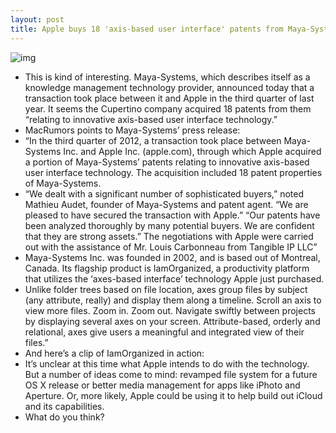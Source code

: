 ```yaml
---
layout: post
title: Apple buys 18 'axis-based user interface' patents from Maya-Systems
---
```

![img](http://media.idownloadblog.com/wp-content/uploads/2013/01/maya-systems-logo.png)
* This is kind of interesting. Maya-Systems, which describes itself as a knowledge management technology provider, announced today that a transaction took place between it and Apple in the third quarter of last year. It seems the Cupertino company acquired 18 patents from them “relating to innovative axis-based user interface technology.”
* MacRumors points to Maya-Systems’ press release:
* “In the third quarter of 2012, a transaction took place between Maya-Systems Inc. and Apple Inc. (apple.com), through which Apple acquired a portion of Maya-Systems’ patents relating to innovative axis-based user interface technology. The acquisition included 18 patent properties of Maya-Systems.
* “We dealt with a significant number of sophisticated buyers,” noted Mathieu Audet, founder of Maya-Systems and patent agent. “We are pleased to have secured the transaction with Apple.” “Our patents have been analyzed thoroughly by many potential buyers. We are confident that they are strong assets.” The negotiations with Apple were carried out with the assistance of Mr. Louis Carbonneau from Tangible IP LLC”
* Maya-Systems Inc. was founded in 2002, and is based out of Montreal, Canada. Its flagship product is IamOrganized, a productivity platform that utilizes the ‘axes-based interface’ technology Apple just purchased.
* Unlike folder trees based on file location, axes group files by subject (any attribute, really) and display them along a timeline. Scroll an axis to view more files. Zoom in. Zoom out. Navigate swiftly between projects by displaying several axes on your screen. Attribute-based, orderly and relational, axes give users a meaningful and integrated view of their files.”
* And here’s a clip of IamOrganized in action:
* It’s unclear at this time what Apple intends to do with the technology. But a number of ideas come to mind: revamped file system for a future OS X release or better media management for apps like iPhoto and Aperture. Or, more likely, Apple could be using it to help build out iCloud and its capabilities.
* What do you think?

